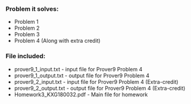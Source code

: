 ### Problem it solves: 
   - Problem 1 
   - Problem 2
   - Problem 3
   - Problem 4 (Along with extra credit)


### File included:
- prover9_1_input.txt - input file for Prover9 Problem 4 
- prover9_1_output.txt - output file for Prover9 Problem 4 
- prover9_2_input.txt - input file for Prover9 Problem 4 (Extra-credit)
- prover9_2_output.txt - output file for Prover9 Problem 4 (Extra-credit)
- Homework3_KXG180032.pdf - Main file for homework
